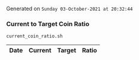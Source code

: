 Generated on `Sunday 03-October-2021 at 20:32:44`

### Current to Target Coin Ratio
`current_coin_ratio.sh`

Date|Current|Target|Ratio
---|---|---|---
